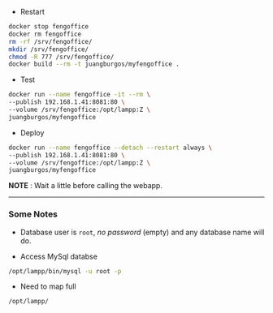 * Restart

```bash
docker stop fengoffice
docker rm fengoffice
rm -rf /srv/fengoffice/
mkdir /srv/fengoffice/
chmod -R 777 /srv/fengoffice/
docker build --rm -t juangburgos/myfengoffice .

```

* Test

```bash
docker run --name fengoffice -it --rm \
--publish 192.168.1.41:8081:80 \
--volume /srv/fengoffice:/opt/lampp:Z \
juangburgos/myfengoffice
```

* Deploy

```bash
docker run --name fengoffice --detach --restart always \
--publish 192.168.1.41:8081:80 \
--volume /srv/fengoffice:/opt/lampp:Z \
juangburgos/myfengoffice
```

**NOTE** : Wait a little before calling the webapp.

---

### Some Notes

* Database user is ```root```, *no password* (empty) and any database name will do.

* Access MySql databse

```bash
/opt/lampp/bin/mysql -u root -p
```

* Need to map full

```bash
/opt/lampp/
```



